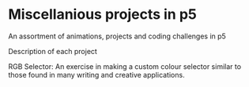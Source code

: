 # Miscellanious projects in p5
An assortment of animations, projects and coding challenges in p5

Description of each project

RGB Selector:
An exercise in making a custom colour selector similar to those found in many writing and creative applications.
